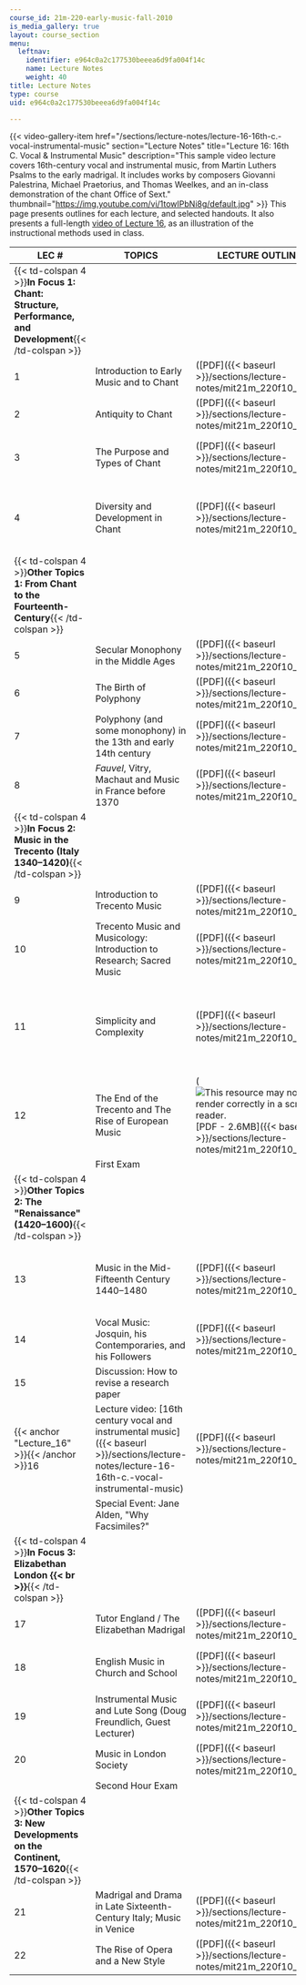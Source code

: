 ```yaml
---
course_id: 21m-220-early-music-fall-2010
is_media_gallery: true
layout: course_section
menu:
  leftnav:
    identifier: e964c0a2c177530beeea6d9fa004f14c
    name: Lecture Notes
    weight: 40
title: Lecture Notes
type: course
uid: e964c0a2c177530beeea6d9fa004f14c

---
```

{{< video-gallery-item href="/sections/lecture-notes/lecture-16-16th-c.-vocal-instrumental-music" section="Lecture Notes" title="Lecture 16: 16th C. Vocal & Instrumental Music" description="This sample video lecture covers 16th-century vocal and instrumental music, from Martin Luthers Psalms to the early madrigal. It includes works by composers Giovanni Palestrina, Michael Praetorius, and Thomas Weelkes, and an in-class demonstration of the chant Office of Sext." thumbnail="https://img.youtube.com/vi/1towIPbNi8g/default.jpg" >}}
This page presents outlines for each lecture, and selected handouts. It also presents a full-length [video of Lecture 16](#Lecture_16), as an illustration of the instructional methods used in class.

| LEC # | TOPICS | LECTURE OUTLINES | HANDOUTS |
| --- | --- | --- | --- |
| {{< td-colspan 4 >}}**In Focus 1: Chant: Structure, Performance, and Development**{{< /td-colspan >}} ||||
| 1 | Introduction to Early Music and to Chant | ([PDF]({{< baseurl >}}/sections/lecture-notes/mit21m_220f10_lec01)) | &nbsp; |
| 2 | Antiquity to Chant | ([PDF]({{< baseurl >}}/sections/lecture-notes/mit21m_220f10_lec02)) | &nbsp; |
| 3 | The Purpose and Types of Chant | ([PDF]({{< baseurl >}}/sections/lecture-notes/mit21m_220f10_lec03)) | Lecture slides ([PDF - 1.6MB]({{< baseurl >}}/sections/lecture-notes/mit21m_220f10_lec03_slides))  {{< br >}} |
| 4 | Diversity and Development in Chant | ([PDF]({{< baseurl >}}/sections/lecture-notes/mit21m_220f10_lec04)) | Byzantine ecphonetic notation. Greece, ca. 1100. Schøyen Collection MS 2033. ([JPG](http://www.schoyencollection.com/music-notation/7-4-byzatine-notation/ecophonetic-bible-ms-2033)) {{< br >}}{{< br >}} Vedic numeric hand gesture music notation. India, 1583. Schøyen Collection 5292 ([JPG](http://www.schoyencollection.com/music_files/ms5292.jpg)) {{< br >}}{{< br >}}  |
| {{< td-colspan 4 >}}**Other Topics 1: From Chant to the Fourteenth-Century**{{< /td-colspan >}} ||||
| 5 | Secular Monophony in the Middle Ages | ([PDF]({{< baseurl >}}/sections/lecture-notes/mit21m_220f10_lec05)) | &nbsp; |
| 6 | The Birth of Polyphony | ([PDF]({{< baseurl >}}/sections/lecture-notes/mit21m_220f10_lec06)) | Lecture slides ([PDF]({{< baseurl >}}/sections/lecture-notes/mit21m_220f10_lec06_slides)) |
| 7 | Polyphony (and some monophony) in the 13th and early 14th century | ([PDF]({{< baseurl >}}/sections/lecture-notes/mit21m_220f10_lec07)) | &nbsp; |
| 8 | _Fauvel_, Vitry, Machaut and Music in France before 1370 | ([PDF]({{< baseurl >}}/sections/lecture-notes/mit21m_220f10_lec08)) | _La quarte estampie real_ ([PDF]({{< baseurl >}}/sections/lecture-notes/mit21m_220f10_lst_estmpie)) |
| {{< td-colspan 4 >}}**In Focus 2: Music in the Trecento (Italy 1340–1420)**{{< /td-colspan >}} ||||
| 9 | Introduction to Trecento Music | ([PDF]({{< baseurl >}}/sections/lecture-notes/mit21m_220f10_lec09)) | &nbsp; |
| 10 | Trecento Music and Musicology: Introduction to Research; Sacred Music | ([PDF]({{< baseurl >}}/sections/lecture-notes/mit21m_220f10_lec10)) | &nbsp; |
| 11 | Simplicity and Complexity | ([PDF]({{< baseurl >}}/sections/lecture-notes/mit21m_220f10_lec11)) | Lecture slides ([PDF - 5.0MB]({{< baseurl >}}/sections/lecture-notes/mit21m_220f10_lec11_slides)) {{< br >}}{{< br >}} Paintings by Andrea da Firenze, Giotto di Bondone, and Jacopo del Casentino ([ZIP - 1.4MB](/coursemedia/21m-220-early-music-fall-2010/f087b61c785f56aebb27953ca8c67c65_lec11_images.zip)) (This zip file contains 11 jpg images.) {{< br >}}{{< br >}}  |
| 12 | The End of the Trecento and The Rise of European Music | (![This resource may not render correctly in a screen reader.](/images/inacessible.gif)[PDF - 2.6MB]({{< baseurl >}}/sections/lecture-notes/mit21m_220f10_lec12)) | &nbsp; |
| &nbsp; | First Exam | &nbsp; |
| {{< td-colspan 4 >}}**Other Topics 2: The "Renaissance" (1420–1600)**{{< /td-colspan >}} ||||
| 13 | Music in the Mid-Fifteenth Century 1440–1480 | ([PDF]({{< baseurl >}}/sections/lecture-notes/mit21m_220f10_lec13)) | Lecture slides ([PDF - 1.5 MB]({{< baseurl >}}/sections/lecture-notes/mit21m_220f10_lec13_slides)) {{< br >}}{{< br >}} [Notes on _In Hydraulis_](http://www.allmusic.com/composition/in-hydraulis-motet-for-4-voices-mc0002386356) by Timothy Dickey {{< br >}}{{< br >}}  |
| 14 | Vocal Music: Josquin, his Contemporaries, and his Followers | ([PDF]({{< baseurl >}}/sections/lecture-notes/mit21m_220f10_lec14)) | &nbsp; |
| 15 | Discussion: How to revise a research paper | &nbsp; |
| {{< anchor "Lecture_16" >}}{{< /anchor >}}16 | Lecture video: [16th century vocal and instrumental music]({{< baseurl >}}/sections/lecture-notes/lecture-16-16th-c.-vocal-instrumental-music) | ([PDF]({{< baseurl >}}/sections/lecture-notes/mit21m_220f10_lec16)) | Lecture slides ([PDF - 1.5 MB]({{< baseurl >}}/sections/lecture-notes/mit21m_220f10_lec16_slides)) |
| &nbsp; | Special Event: Jane Alden, "Why Facsimiles?" | &nbsp; |
| {{< td-colspan 4 >}}**In Focus 3: Elizabethan London  {{< br >}}**{{< /td-colspan >}} ||||
| 17 | Tutor England / The Elizabethan Madrigal | ([PDF]({{< baseurl >}}/sections/lecture-notes/mit21m_220f10_lec17)) | &nbsp; |
| 18 | English Music in Church and School | ([PDF]({{< baseurl >}}/sections/lecture-notes/mit21m_220f10_lec18)) | Evensong (Adapted): The Book of Common Prayer Noted ([PDF]({{< baseurl >}}/sections/lecture-notes/mit21m_220f10_lec18evnsong)) |
| 19 | Instrumental Music and Lute Song (Doug Freundlich, Guest Lecturer) | ([PDF]({{< baseurl >}}/sections/lecture-notes/mit21m_220f10_lec19)) | &nbsp; |
| 20 | Music in London Society | ([PDF]({{< baseurl >}}/sections/lecture-notes/mit21m_220f10_lec20)) | Songs of Thomas Ravenscroft ([PDF]({{< baseurl >}}/sections/lecture-notes/mit21m_220f10_list_ravens)) |
| &nbsp; | Second Hour Exam | &nbsp; |
| {{< td-colspan 4 >}}**Other Topics 3: New Developments on the Continent, 1570–1620**{{< /td-colspan >}} ||||
| 21 | Madrigal and Drama in Late Sixteenth-Century Italy; Music in Venice | ([PDF]({{< baseurl >}}/sections/lecture-notes/mit21m_220f10_lec21)) | &nbsp; |
| 22 | The Rise of Opera and a New Style | ([PDF]({{< baseurl >}}/sections/lecture-notes/mit21m_220f10_lec22)) |